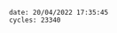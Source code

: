 

                date: 20/04/2022 17:35:45
                cycles: 23340

                         